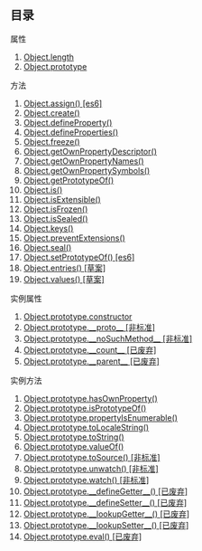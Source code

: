 ## 目录

属性

1. [Object.length](#docs/length)
1. [Object.prototype](#docs/prototype)

方法

1. [Object.assign() \[es6\]](#docs/assign)
1. [Object.create()](#docs/create)
1. [Object.defineProperty()](#docs/defineProperty)
1. [Object.defineProperties()](#docs/defineProperties)
1. [Object.freeze()](#docs/freeze)
1. [Object.getOwnPropertyDescriptor()](#docs/getOwnPropertyDescriptor)
1. [Object.getOwnPropertyNames()](#docs/getOwnPropertyNames)
1. [Object.getOwnPropertySymbols()](#docs/getOwnPropertySymbols)
1. [Object.getPrototypeOf()](#docs/getPrototypeOf)
1. [Object.is()](#docs/is)
1. [Object.isExtensible()](#docs/isExtensible)
1. [Object.isFrozen()](#docs/isFrozen)
1. [Object.isSealed()](#docs/isSealed)
1. [Object.keys()](#docs/keys)
1. [Object.preventExtensions()](#docs/preventExtensions)
1. [Object.seal()](#docs/seal)
1. [Object.setPrototypeOf() \[es6\]](#docs/setPrototypeOf)
1. [Object.entries() \[草案\]](#docs/entries)
1. [Object.values() \[草案\]](#docs/values)

实例属性

1. [Object.prototype.constructor](#docs/constructor)
1. [Object.prototype.\_\_proto\_\_ \[非标准\]](#docs/)
1. [Object.prototype.\_\_noSuchMethod\_\_ \[非标准\]](#docs/)
1. [Object.prototype.\_\_count\_\_ \[已废弃\]](#docs/)
1. [Object.prototype.\_\_parent\_\_ \[已废弃\]](#docs/)

实例方法

1. [Object.prototype.hasOwnProperty()](#docs/hasOwnProperty)
1. [Object.prototype.isPrototypeOf()](#docs/isPrototypeOf)
1. [Object.prototype.propertyIsEnumerable()](#docs/propertyIsEnumerable)
1. [Object.prototype.toLocaleString()](#docs/toLocaleString)
1. [Object.prototype.toString()](#docs/toString)
1. [Object.prototype.valueOf()](#docs/valueOf)
1. [Object.prototype.toSource() \[非标准\]](#docs/)
1. [Object.prototype.unwatch() \[非标准\]](#docs/)
1. [Object.prototype.watch() \[非标准\]](#docs/)
1. [Object.prototype.\_\_defineGetter\_\_() \[已废弃\]](#docs/)
1. [Object.prototype.\_\_defineSetter\_\_() \[已废弃\]](#docs/)
1. [Object.prototype.\_\_lookupGetter\_\_() \[已废弃\]](#docs/)
1. [Object.prototype.\_\_lookupSetter\_\_() \[已废弃\]](#docs/)
1. [Object.prototype.eval() \[已废弃\]](#docs/)